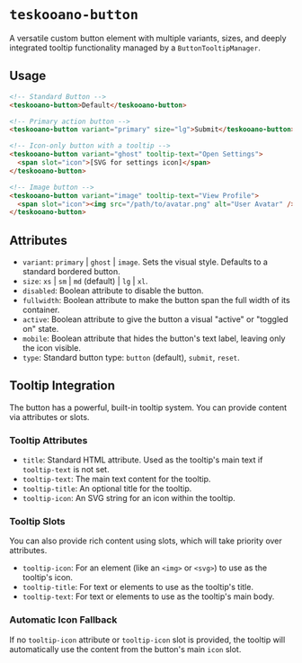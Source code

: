 # `teskooano-button`

A versatile custom button element with multiple variants, sizes, and deeply integrated tooltip functionality managed by a `ButtonTooltipManager`.

## Usage

```html
<!-- Standard Button -->
<teskooano-button>Default</teskooano-button>

<!-- Primary action button -->
<teskooano-button variant="primary" size="lg">Submit</teskooano-button>

<!-- Icon-only button with a tooltip -->
<teskooano-button variant="ghost" tooltip-text="Open Settings">
  <span slot="icon">[SVG for settings icon]</span>
</teskooano-button>

<!-- Image button -->
<teskooano-button variant="image" tooltip-text="View Profile">
  <span slot="icon"><img src="/path/to/avatar.png" alt="User Avatar" /></span>
</teskooano-button>
```

## Attributes

- `variant`: `primary` | `ghost` | `image`. Sets the visual style. Defaults to a standard bordered button.
- `size`: `xs` | `sm` | `md` (default) | `lg` | `xl`.
- `disabled`: Boolean attribute to disable the button.
- `fullwidth`: Boolean attribute to make the button span the full width of its container.
- `active`: Boolean attribute to give the button a visual "active" or "toggled on" state.
- `mobile`: Boolean attribute that hides the button's text label, leaving only the icon visible.
- `type`: Standard button type: `button` (default), `submit`, `reset`.

## Tooltip Integration

The button has a powerful, built-in tooltip system. You can provide content via attributes or slots.

### Tooltip Attributes

- `title`: Standard HTML attribute. Used as the tooltip's main text if `tooltip-text` is not set.
- `tooltip-text`: The main text content for the tooltip.
- `tooltip-title`: An optional title for the tooltip.
- `tooltip-icon`: An SVG string for an icon within the tooltip.

### Tooltip Slots

You can also provide rich content using slots, which will take priority over attributes.

- `tooltip-icon`: For an element (like an `<img>` or `<svg>`) to use as the tooltip's icon.
- `tooltip-title`: For text or elements to use as the tooltip's title.
- `tooltip-text`: For text or elements to use as the tooltip's main body.

### Automatic Icon Fallback

If no `tooltip-icon` attribute or `tooltip-icon` slot is provided, the tooltip will automatically use the content from the button's main `icon` slot.
